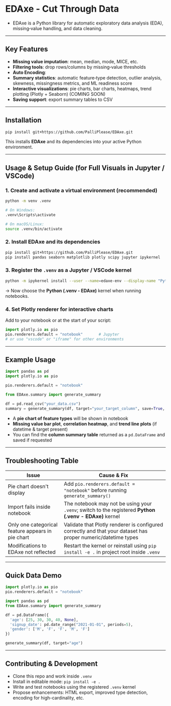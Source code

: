 # EDAxe - Cut Through Data 

- EDAxe is a Python library for automatic exploratory data analysis (EDA), missing‑value handling, and data cleaning.
---

## Key Features

- **Missing value imputation**: mean, median, mode, MICE, etc.  
- **Filtering tools**: drop rows/columns by missing‑value thresholds
- **Auto Encoding**:
- **Summary statistics**: automatic feature‑type detection, outlier analysis, skewness, missingness metrics, and ML readiness score  
- **Interactive visualizations**: pie charts, bar charts, heatmaps, trend plotting (Plotly + Seaborn)  (COMING SOON)
- **Saving support**: export summary tables to CSV  

---

## Installation

```bash
pip install git+https://github.com/PalliPlease/EDAxe.git
```

This installs **EDAxe** and its dependencies into your active Python environment.

---

##  Usage & Setup Guide (for Full Visuals in Jupyter / VSCode)

### 1. Create and activate a virtual environment (recommended)
```bash
python -m venv .venv

# On Windows:
.venv\Scripts\activate

# On macOS/Linux:
source .venv/bin/activate
```

### 2. Install EDAxe and its dependencies
```bash
pip install git+https://github.com/PalliPlease/EDAxe.git
pip install pandas seaborn matplotlib plotly scipy jupyter ipykernel
```

### 3. Register the `.venv` as a Jupyter / VSCode kernel
```bash
python -m ipykernel install --user --name=edaxe-env --display-name "Python (.venv - EDAxe)"
```
→ Now choose the **Python (.venv - EDAxe)** kernel when running notebooks.

### 4. Set Plotly renderer for interactive charts
Add to your notebook or at the start of your script:
```python
import plotly.io as pio
pio.renderers.default = "notebook"       # Jupyter
# or use "vscode" or "iframe" for other environments
```

---

##  Example Usage

```python
import pandas as pd
import plotly.io as pio

pio.renderers.default = "notebook"

from EDAxe.summary import generate_summary

df = pd.read_csv("your_data.csv")
summary = generate_summary(df, target="your_target_column", save=True, save_path="eda_summary.csv")
```

- A **pie chart of feature types** will be shown in notebook
- **Missing value bar plot**, **correlation heatmap**, and **trend line plots** (if datetime & target present)
- You can find the **column summary table** returned as a `pd.DataFrame` and saved if requested

---

## Troubleshooting Table

| Issue | Cause & Fix |
|-------|-------------|
| Pie chart doesn't display | Add `pio.renderers.default = "notebook"` before running `generate_summary()` |
| Import fails inside notebook | The notebook may not be using your `.venv`; switch to the registered **Python (.venv - EDAxe)** kernel |
| Only one categorical feature appears in pie chart | Validate that Plotly renderer is configured correctly and that your dataset has proper numeric/datetime types |
| Modifications to EDAxe not reflected | Restart the kernel or reinstall using `pip install -e .` in project root inside `.venv` |

---

## Quick Data Demo

```python
import plotly.io as pio
pio.renderers.default = "notebook"

import pandas as pd
from EDAxe.summary import generate_summary

df = pd.DataFrame({
  'age': [25, 30, 30, 40, None],
  'signup_date': pd.date_range("2021-01-01", periods=5),
  'gender': ['M', 'F', 'F', 'M', 'F']
})

generate_summary(df, target="age")
```

---

## Contributing & Development

- Clone this repo and work inside `.venv`
- Install in editable mode: `pip install -e .`  
- Write and test notebooks using the registered `.venv` kernel  
- Propose enhancements: HTML export, improved type detection, encoding for high-cardinality, etc.
